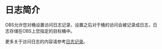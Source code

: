 # 日志简介<a name="obs_21_1501"></a>

OBS允许您对桶设置访问日志记录，设置之后对于桶的访问会被记录成日志，日志存储在OBS上您指定的目标桶中。

更多关于访问日志的内容请参考[日志记录](http://support.huaweicloud.com/usermanual-obs/zh-cn_topic_0045829095.html)。

